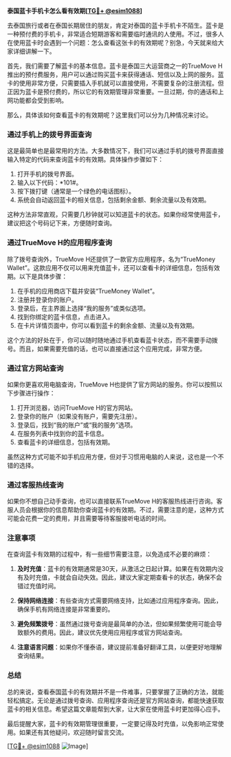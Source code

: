 **泰国蓝卡手机卡怎么看有效期[[TG💪+ @esim1088](https://t.me/s/esim1088)]**

去泰国旅行或者在泰国长期居住的朋友，肯定对泰国的蓝卡手机卡不陌生。蓝卡是一种预付费的手机卡，非常适合短期游客和需要临时通讯的人使用。不过，很多人在使用蓝卡时会遇到一个问题：怎么查看这张卡的有效期呢？别急，今天就来给大家详细讲解一下。

首先，我们需要了解蓝卡的基本信息。蓝卡是泰国三大运营商之一的TrueMove H推出的预付费服务，用户可以通过购买蓝卡来获得通话、短信以及上网的服务。蓝卡的使用非常方便，只需要插入手机就可以直接使用，不需要复杂的注册流程。但正因为蓝卡是预付费的，所以它的有效期管理非常重要。一旦过期，你的通话和上网功能都会受到影响。

那么，具体该如何查看蓝卡的有效期呢？这里我们可以分为几种情况来讨论。

### **通过手机上的拨号界面查询**
这是最简单也是最常用的方法。大多数情况下，我们可以通过手机的拨号界面直接输入特定的代码来查询蓝卡的有效期。具体操作步骤如下：

1. 打开手机的拨号界面。
2. 输入以下代码：*101#。
3. 按下拨打键（通常是一个绿色的电话图标）。
4. 系统会自动返回蓝卡的相关信息，包括剩余金额、剩余流量以及有效期。

这种方法非常直观，只需要几秒钟就可以知道蓝卡的状态。如果你经常使用蓝卡，建议把这个号码记下来，方便随时查询。

### **通过TrueMove H的应用程序查询**
除了拨号查询外，TrueMove H还提供了一款官方应用程序，名为“TrueMoney Wallet”。这款应用不仅可以用来充值蓝卡，还可以查看卡的详细信息，包括有效期。以下是具体步骤：

1. 在手机的应用商店下载并安装“TrueMoney Wallet”。
2. 注册并登录你的账户。
3. 登录后，在主界面上选择“我的服务”或类似选项。
4. 找到你绑定的蓝卡信息，点击进入。
5. 在卡片详情页面中，你可以看到蓝卡的剩余金额、流量以及有效期。

这个方法的好处在于，你可以随时随地通过手机查看蓝卡状态，而不需要手动拨号。而且，如果需要充值的话，也可以直接通过这个应用完成，非常方便。

### **通过官方网站查询**
如果你更喜欢用电脑查询，TrueMove H也提供了官方网站的服务。你可以按照以下步骤进行操作：

1. 打开浏览器，访问TrueMove H的官方网站。
2. 登录你的账户（如果没有账户，需要先注册）。
3. 登录后，找到“我的账户”或“我的服务”选项。
4. 在服务列表中找到你的蓝卡信息。
5. 查看蓝卡的详细信息，包括有效期。

虽然这种方式可能不如手机应用方便，但对于习惯用电脑的人来说，这也是一个不错的选择。

### **通过客服热线查询**
如果你不想自己动手查询，也可以直接联系TrueMove H的客服热线进行咨询。客服人员会根据你的信息帮助你查询蓝卡的有效期。不过，需要注意的是，这种方式可能会花费一定的费用，并且需要等待客服接听电话的时间。

### **注意事项**
在查询蓝卡有效期的过程中，有一些细节需要注意，以免造成不必要的麻烦：

1. **及时充值**：蓝卡的有效期通常是30天，从激活之日起计算。如果在有效期内没有及时充值，卡就会自动失效。因此，建议大家定期查看卡的状态，确保不会错过充值时间。
   
2. **保持网络连接**：有些查询方式需要网络支持，比如通过应用程序查询。因此，确保手机有网络连接是非常重要的。

3. **避免频繁拨号**：虽然通过拨号查询是最简单的办法，但如果频繁使用可能会导致额外的费用。因此，建议优先使用应用程序或官方网站查询。

4. **注意语言问题**：如果你不懂泰语，建议提前准备好翻译工具，以便更好地理解查询结果。

### **总结**
总的来说，查看泰国蓝卡的有效期并不是一件难事，只要掌握了正确的方法，就能轻松搞定。无论是通过拨号查询、应用程序查询还是官方网站查询，都能快速获取蓝卡的相关信息。希望这篇文章能帮到大家，让大家在使用蓝卡时更加得心应手。

最后提醒大家，蓝卡的有效期管理很重要，一定要记得及时充值，以免影响正常使用。如果还有其他疑问，欢迎随时留言交流。

[[TG💪+ @esim1088](https://t.me/s/esim1088) ![Image](https://i.postimg.cc/4NQfJmqS/Snipaste-2025-05-13-00-14-12.png)]